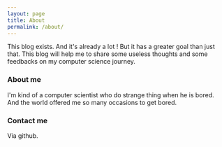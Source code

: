 ```yaml
---
layout: page
title: About
permalink: /about/
---
```


This blog exists. And it's already a lot ! But it has a greater goal than just that. This blog will help me to share some useless thoughts and some feedbacks on my computer science journey.

### About me

I'm kind of a computer scientist who do strange thing when he is bored. And the world offered me so many occasions to get bored.

### Contact me

Via github.
